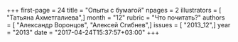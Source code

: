 +++
first-page = 24
title = "Опыты с бумагой"
npages = 2
illustrators = [ "Татьяна Ахметгалиева",]
month = "12"
rubric = "Что почитать?"
authors = [ "Александр Воронцов", "Алексей Сгибнев",]
issues = [ "2013_12",]
year = "2013"
date = "2017-04-24T15:37:57+03:00"
+++
